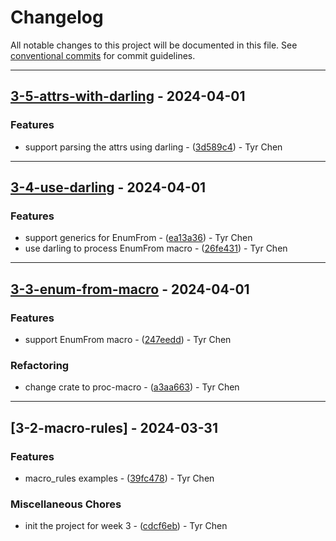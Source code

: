 # Changelog

All notable changes to this project will be documented in this file. See [conventional commits](https://www.conventionalcommits.org/) for commit guidelines.

---
## [3-5-attrs-with-darling](https://github.com/tyrchen/geektime-rust-live-coding/compare/v3-4-use-darling..v3-5-attrs-with-darling) - 2024-04-01

### Features

- support parsing the attrs using darling - ([3d589c4](https://github.com/tyrchen/geektime-rust-live-coding/commit/3d589c4f9a5f5210799a96954375e09ebd36d21c)) - Tyr Chen

---
## [3-4-use-darling](https://github.com/tyrchen/geektime-rust-live-coding/compare/v3-3-enum-from-macro..v3-4-use-darling) - 2024-04-01

### Features

- support generics for EnumFrom - ([ea13a36](https://github.com/tyrchen/geektime-rust-live-coding/commit/ea13a36018acb5fb6158fe6e2db5d8e6aeb2e95e)) - Tyr Chen
- use darling to process EnumFrom macro - ([26fe431](https://github.com/tyrchen/geektime-rust-live-coding/commit/26fe4311647a66b554c8a822e0dd8404fef4779c)) - Tyr Chen

---
## [3-3-enum-from-macro](https://github.com/tyrchen/geektime-rust-live-coding/compare/v3-2-macro-rules..v3-3-enum-from-macro) - 2024-04-01

### Features

- support EnumFrom macro - ([247eedd](https://github.com/tyrchen/geektime-rust-live-coding/commit/247eedda881485f3ebcacfd15621f71e9b3e0404)) - Tyr Chen

### Refactoring

- change crate to proc-macro - ([a3aa663](https://github.com/tyrchen/geektime-rust-live-coding/commit/a3aa663e3d739f1ab434a93323fdaffed751d7e1)) - Tyr Chen

---
## [3-2-macro-rules] - 2024-03-31

### Features

- macro_rules examples - ([39fc478](https://github.com/tyrchen/geektime-rust-live-coding/commit/39fc478dbf80476875050d46d24a4f6b46728abd)) - Tyr Chen

### Miscellaneous Chores

- init the project for week 3 - ([cdcf6eb](https://github.com/tyrchen/geektime-rust-live-coding/commit/cdcf6eb6ab42e4c5bcb97afe065f22cb54d16f7a)) - Tyr Chen

<!-- generated by git-cliff -->
